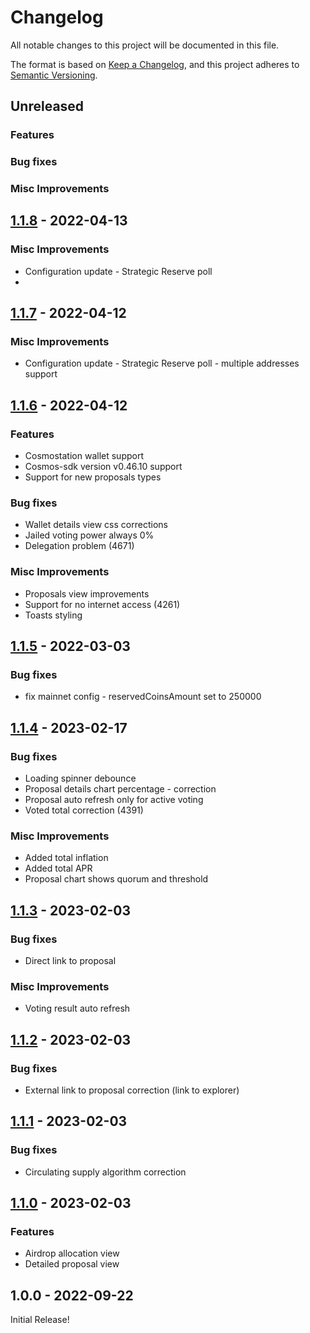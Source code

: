 <!--
Guiding Principles:

Changelogs are for humans, not machines.
There should be an entry for every single version.
The same types of changes should be grouped.
Versions and sections should be linkable.
The latest version comes first.
The release date of each version is displayed.
Mention whether you follow Semantic Versioning.

Usage:

Change log entries are to be added to the Unreleased section under the
appropriate stanza (see below). Each entry should ideally include a tag and
the Github issue reference in the following format:

* (<tag>) \#<issue-number> message

The issue numbers will later be link-ified during the release process so you do
not have to worry about including a link manually, but you can if you wish.

Types of changes (Stanzas):

"Features" for new features.
"Improvements" for changes in existing functionality.
"Deprecated" for soon-to-be removed features.
"Bug Fixes" for any bug fixes.
"Client Breaking" for breaking CLI commands and REST routes used by end-users.
"API Breaking" for breaking exported APIs used by developers building on SDK.
"State Machine Breaking" for any changes that result in a different AppState 
given same genesisState and txList.
Ref: https://keepachangelog.com/en/1.0.0/
-->

# Changelog

All notable changes to this project will be documented in this file.

The format is based on [Keep a Changelog](https://keepachangelog.com/en/1.0.0/),
and this project adheres to [Semantic Versioning](https://semver.org/spec/v2.0.0.html).

## Unreleased

### Features

### Bug fixes

### Misc Improvements

## [1.1.8](https://github.com/chain4energy/c4e-wallet/releases/tag/1.1.8) - 2022-04-13

### Misc Improvements
* Configuration update - Strategic Reserve poll
* 
## [1.1.7](https://github.com/chain4energy/c4e-wallet/releases/tag/1.1.7) - 2022-04-12

### Misc Improvements
* Configuration update - Strategic Reserve poll - multiple addresses support

## [1.1.6](https://github.com/chain4energy/c4e-wallet/releases/tag/1.1.6) - 2022-04-12

### Features
* Cosmostation wallet support
* Cosmos-sdk version v0.46.10 support
* Support for new proposals types

### Bug fixes
* Wallet details view css corrections 
* Jailed voting power always 0% 
* Delegation problem (4671)

### Misc Improvements
* Proposals view improvements 
* Support for no internet access (4261)
* Toasts styling

## [1.1.5](https://github.com/chain4energy/c4e-wallet/releases/tag/1.1.5) - 2022-03-03

### Bug fixes
* fix mainnet config - reservedCoinsAmount set to 250000

## [1.1.4](https://github.com/chain4energy/c4e-wallet/releases/tag/1.1.4) - 2023-02-17

### Bug fixes
* Loading spinner debounce
* Proposal details chart percentage - correction
* Proposal auto refresh only for active voting
* Voted total correction (4391)

### Misc Improvements
* Added total inflation
* Added total APR
* Proposal chart shows quorum and threshold

## [1.1.3](https://github.com/chain4energy/c4e-wallet/releases/tag/1.1.3) - 2023-02-03

### Bug fixes
* Direct link to proposal  

### Misc Improvements
* Voting result auto refresh

## [1.1.2](https://github.com/chain4energy/c4e-wallet/releases/tag/1.1.2) - 2023-02-03
### Bug fixes
* External link to proposal correction (link to explorer)

## [1.1.1](https://github.com/chain4energy/c4e-wallet/releases/tag/1.1.1) - 2023-02-03
### Bug fixes
* Circulating supply algorithm correction

## [1.1.0](https://github.com/chain4energy/c4e-wallet/releases/tag/1.1.0) - 2023-02-03

### Features
* Airdrop allocation view
* Detailed proposal view

## 1.0.0 - 2022-09-22

Initial Release!
